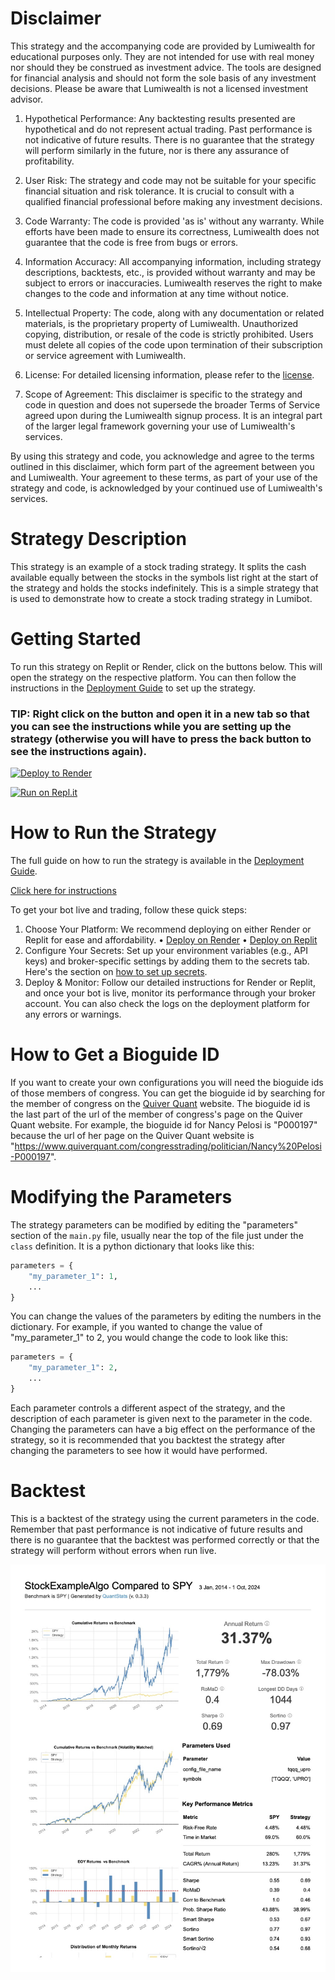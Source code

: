 # Disclaimer

This strategy and the accompanying code are provided by Lumiwealth for educational purposes only. They are not intended for use with real money nor should they be construed as investment advice. The tools are designed for financial analysis and should not form the sole basis of any investment decisions. Please be aware that Lumiwealth is not a licensed investment advisor.

1. Hypothetical Performance: Any backtesting results presented are hypothetical and do not represent actual trading. Past performance is not indicative of future results. There is no guarantee that the strategy will perform similarly in the future, nor is there any assurance of profitability.

2. User Risk: The strategy and code may not be suitable for your specific financial situation and risk tolerance. It is crucial to consult with a qualified financial professional before making any investment decisions.

3. Code Warranty: The code is provided 'as is' without any warranty. While efforts have been made to ensure its correctness, Lumiwealth does not guarantee that the code is free from bugs or errors.

4. Information Accuracy: All accompanying information, including strategy descriptions, backtests, etc., is provided without warranty and may be subject to errors or inaccuracies. Lumiwealth reserves the right to make changes to the code and information at any time without notice.

5. Intellectual Property: The code, along with any documentation or related materials, is the proprietary property of Lumiwealth. Unauthorized copying, distribution, or resale of the code is strictly prohibited. Users must delete all copies of the code upon termination of their subscription or service agreement with Lumiwealth.

6. License: For detailed licensing information, please refer to the [license](LICENSE).

7. Scope of Agreement: This disclaimer is specific to the strategy and code in question and does not supersede the broader Terms of Service agreed upon during the Lumiwealth signup process. It is an integral part of the larger legal framework governing your use of Lumiwealth's services.

By using this strategy and code, you acknowledge and agree to the terms outlined in this disclaimer, which form part of the agreement between you and Lumiwealth. Your agreement to these terms, as part of your use of the strategy and code, is acknowledged by your continued use of Lumiwealth's services.

# Strategy Description

This strategy is an example of a stock trading strategy. It splits the cash available equally between the stocks in the symbols list
right at the start of the strategy and holds the stocks indefinitely. This is a simple strategy that is used to demonstrate
how to create a stock trading strategy in Lumibot.

# Getting Started

To run this strategy on Replit or Render, click on the buttons below. This will open the strategy on the respective platform. You can then follow the instructions in the [Deployment Guide](https://lumibot.lumiwealth.com/deployment.html) to set up the strategy.
 
### TIP: Right click on the button and open it in a new tab so that you can see the instructions while you are setting up the strategy (otherwise you will have to press the back button to see the instructions again).

[![Deploy to Render](https://render.com/images/deploy-to-render-button.svg)](https://render.com/deploy?repo=https://github.com/Lumiwealth-Strategies/stock_example_algo)

[![Run on Repl.it](https://replit.com/badge/github/Lumiwealth-Strategies/stock_example_algo)](https://replit.com/new/github/Lumiwealth-Strategies/stock_example_algo)

# How to Run the Strategy

The full guide on how to run the strategy is available in the [Deployment Guide](https://lumibot.lumiwealth.com/deployment.html).

[Click here for instructions](https://lumibot.lumiwealth.com/deployment.html)

To get your bot live and trading, follow these quick steps:

1.	Choose Your Platform: We recommend deploying on either Render or Replit for ease and affordability.
•	[Deploy on Render](https://lumibot.lumiwealth.com/deployment.html#deploying-to-render)
•	[Deploy on Replit](https://lumibot.lumiwealth.com/deployment.html#deploying-to-replit)
2.	Configure Your Secrets: Set up your environment variables (e.g., API keys) and broker-specific settings by adding them to the secrets tab. Here's the section on [how to set up secrets](https://lumibot.lumiwealth.com/deployment.html#secrets-configuration).
3.	Deploy & Monitor: Follow our detailed instructions for Render or Replit, and once your bot is live, monitor its performance through your broker account. You can also check the logs on the deployment platform for any errors or warnings.

# How to Get a Bioguide ID

If you want to create your own configurations you will need the bioguide ids of those members of congress. You can get the bioguide id by searching for the member of congress on the [Quiver Quant](https://www.quiverquant.com/) website. The bioguide id is the last part of the url of the member of congress's page on the Quiver Quant website. For example, the bioguide id for Nancy Pelosi is "P000197" because the url of her page on the Quiver Quant website is "https://www.quiverquant.com/congresstrading/politician/Nancy%20Pelosi-P000197".

# Modifying the Parameters

The strategy parameters can be modified by editing the "parameters" section of the `main.py` file, usually near the top of the file just under the `class` definition. It is a python dictionary that looks like this:

```python
parameters = {
    "my_parameter_1": 1,
    ...
}
```

You can change the values of the parameters by editing the numbers in the dictionary. For example, if you wanted to change the value of "my_parameter_1" to 2, you would change the code to look like this:

```python
parameters = {
    "my_parameter_1": 2,
    ...
}
```

Each parameter controls a different aspect of the strategy, and the description of each parameter is given next to the parameter in the code. Changing the parameters can have a big effect on the performance of the strategy, so it is recommended that you backtest the strategy after changing the parameters to see how it would have performed.

# Backtest

This is a backtest of the strategy using the current parameters in the code. Remember that past performance is not indicative of future results and there is no guarantee that the backtest was performed correctly or that the strategy will perform without errors when run live.

![Tearsheet generated by QuantStats](tqqq_upro.jpg)

